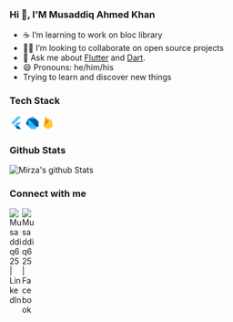 ### Hi 👋, I'M Musaddiq Ahmed Khan

- ☕ I’m learning to work on bloc library
- 🧑‍💻 I’m looking to collaborate on open source projects
- 💬 Ask me about [Flutter](https://flutter.dev) and [Dart](https://dart.dev).
- 😄 Pronouns: he/him/his
- Trying to learn and discover new things

### Tech Stack

<code><img width=24px src="https://raw.githubusercontent.com/github/explore/80688e429a7d4ef2fca1e82350fe8e3517d3494d/topics/flutter/flutter.png"></code>
<code><img width=24px src="https://raw.githubusercontent.com/github/explore/80688e429a7d4ef2fca1e82350fe8e3517d3494d/topics/dart/dart.png"></code>
<code><img width=24px src="https://raw.githubusercontent.com/github/explore/80688e429a7d4ef2fca1e82350fe8e3517d3494d/topics/firebase/firebase.png"></code>

### Github Stats
![Mirza's github Stats](https://github-readme-stats.vercel.app/api?username=Musaddiq625&theme=material-palenight)

### Connect with me

[<img align="left" alt="Musaddiq625 | LinkedIn" width=22px src="https://cdn-icons-png.flaticon.com/512/174/174857.png">][linkedin]
[<img align="left" alt="Musaddiq625 | Facebook" width=22px src="https://cdn.jsdelivr.net/npm/simple-icons@v3/icons/facebook.svg">][facebook]

[linkedin]: https://www.linkedin.com/in/musaddiq625
[facebook]: https://www.facebook.com/musaddiq625
